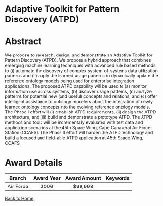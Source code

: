 
Adaptive Toolkit for Pattern Discovery (ATPD)
=============================================

# Abstract


We propose to research, design, and demonstrate an Adaptive Toolkit for Pattern Discovery (ATPD).  We propose a hybrid approach that combines emerging machine learning techniques with advanced rule based methods to (i) automate the discovery of complex system-of-systems data utilization patterns and (ii) apply the learned usage patterns to dynamically update the reference ontology models being used for enterprise integration applications.  The proposed ATPD capability will be used to (a) monitor information use across systems, (b) discover usage patterns, (c) analyze patterns for potential new (and useful) concepts and relations, and (d) offer intelligent assistance to ontology modelers about the integration of newly learned ontology concepts into the evolving reference ontology models.  The Phase I effort will (i) establish ATPD requirements, (ii) design the ATPD architecture, and (iii) build and demonstrate a prototype ATPD.  The ATPD methods and tools will be incrementally evaluated with test data and application scenarios at the 45th Space Wing, Cape Canaveral Air Force Station (CCAFS).  The Phase II effort will harden the ATPD technology and build a focused and field-able ATPD application at 45th Space Wing, CCAFS.  

# Award Details

|Branch|Award Year|Award Amount|Keywords|
| :---: | :---: | :---: | :---: |
|Air Force|2006|$99,998||
  
  


[Back to Home](https://github.com/chrischow/dod_sbir_awards/CC/#1292)